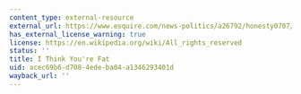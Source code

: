 ```yaml
---
content_type: external-resource
external_url: https://www.esquire.com/news-politics/a26792/honesty0707/
has_external_license_warning: true
license: https://en.wikipedia.org/wiki/All_rights_reserved
status: ''
title: I Think You're Fat
uid: acec69b6-d708-4ede-ba04-a1346293401d
wayback_url: ''
---
```

